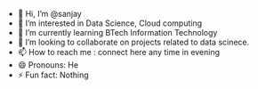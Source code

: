 - 👋 Hi, I’m @sanjay
- 👀 I’m interested in Data Science, Cloud computing
- 🌱 I’m currently learning BTech Information Technology
- 💞️ I’m looking to collaborate on projects related to data scinece.
- 📫 How to reach me : connect here any time in evening
- 😄 Pronouns: He
- ⚡ Fun fact: Nothing

<!---
sanjuGuna/sanjuGuna is a ✨ special ✨ repository because its `README.md` (this file) appears on your GitHub profile.
You can click the Preview link to take a look at your changes.
--->
